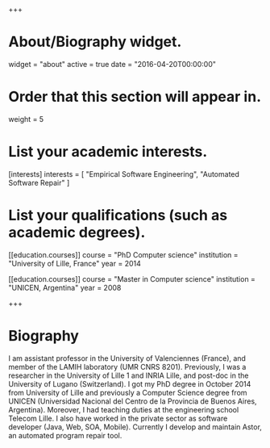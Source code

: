 +++
# About/Biography widget.
widget = "about"
active = true
date = "2016-04-20T00:00:00"

# Order that this section will appear in.
weight = 5

# List your academic interests.
[interests]
  interests = [
    "Empirical Software Engineering",
    "Automated Software Repair"
  ]

# List your qualifications (such as academic degrees).
[[education.courses]]
  course = "PhD Computer science"
  institution = "University of Lille, France"
  year = 2014

[[education.courses]]
  course = "Master in Computer science"
  institution = "UNICEN, Argentina"
  year = 2008

 
+++

# Biography

I am assistant professor in the University of Valenciennes (France), and member of the LAMIH laboratory (UMR CNRS 8201). Previously, I was a researcher in the University of Lille 1 and INRIA Lille, and post-doc in the University of Lugano (Switzerland). I got my PhD degree in October 2014 from University of Lille and previously a Computer Science degree from UNICEN (Universidad Nacional del Centro de la Provincia de Buenos Aires, Argentina).  Moreover, I  had teaching duties at the engineering school Telecom Lille. I also have worked in the private sector as software developer (Java, Web, SOA, Mobile).  Currently I develop and maintain Astor, an automated program repair tool.

  
